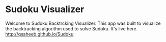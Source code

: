 # Sudoku Visualizer
Welcome to Sudoku Backtrcking Visualizer. This app was built to visualize the backtracking algorithm used to solve Sudoku.
It's live here.
http://qsaheeb.github.io/Sudoku 
